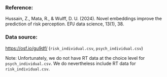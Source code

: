 ### Reference:

Hussain, Z., Mata, R., & Wulff, D. U. (2024). Novel embeddings improve the prediction of risk perception. EPJ data science, 13(1), 38.

### Data source:

https://osf.io/gu9df/ (`risk_individual.csv`, `psych_individual.csv`)

Note: Unfortunately, we do not have RT data at the choice level for `psych_individual.csv`. We do nevertheless include RT data for `risk_individual.csv`. 

